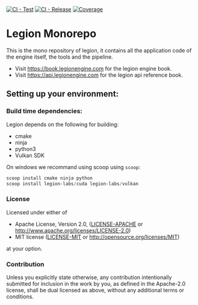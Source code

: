 [![CI - Test](https://github.com/legion-labs/legion/actions/workflows/ci_test.yml/badge.svg)](https://github.com/legion-labs/legion/actions/workflows/ci_test.yml)
[![CI - Release](https://github.com/legion-labs/legion/actions/workflows/release.yml/badge.svg)](https://github.com/legion-labs/legion/actions/workflows/release.yml)
[![Coverage](https://cov.legionengine.com/badges/flat.svg)](https://cov.legionengine.com/index.html)

# Legion Monorepo

This is the  mono repository of legion, it contains all the application code of the engine itself, the tools and the pipeline.

* Visit https://book.legionengine.com for the legion engine book.
* Visit https://api.legionengine.com for the legion api reference book.

## Setting up your environment:

### Build time dependencies:

Legion depends on the following for building:

* cmake
* ninja
* python3
* Vulkan SDK

On windows we recommand using scoop using `scoop`:

```powershell
scoop install cmake ninja python
scoop install legion-labs/cuda legion-labs/vulkan
```

### License

Licensed under either of

 * Apache License, Version 2.0, ([LICENSE-APACHE](LICENSE-APACHE) or http://www.apache.org/licenses/LICENSE-2.0)
 * MIT license ([LICENSE-MIT](LICENSE-MIT) or http://opensource.org/licenses/MIT)

at your option.

### Contribution

Unless you explicitly state otherwise, any contribution intentionally submitted for inclusion in the work by you, as defined in the Apache-2.0 license, shall be dual licensed as above, without any
additional terms or conditions.
